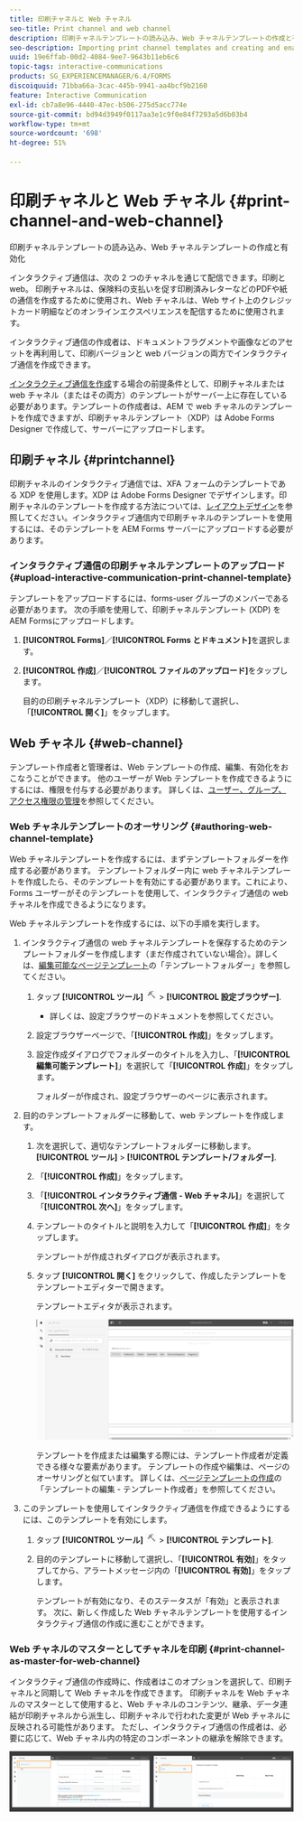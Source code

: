 ```yaml
---
title: 印刷チャネルと Web チャネル
seo-title: Print channel and web channel
description: 印刷チャネルテンプレートの読み込み、Web チャネルテンプレートの作成と有効化
seo-description: Importing print channel templates and creating and enabling web channel templates
uuid: 19e6ffab-00d2-4084-9ee7-9643b11eb6c6
topic-tags: interactive-communications
products: SG_EXPERIENCEMANAGER/6.4/FORMS
discoiquuid: 71bba66a-3cac-445b-9941-aa4bcf9b2160
feature: Interactive Communication
exl-id: cb7a8e96-4440-47ec-b506-275d5acc774e
source-git-commit: bd94d3949f0117aa3e1c9f0e84f7293a5d6b03b4
workflow-type: tm+mt
source-wordcount: '698'
ht-degree: 51%

---
```


# 印刷チャネルと Web チャネル {#print-channel-and-web-channel}

印刷チャネルテンプレートの読み込み、Web チャネルテンプレートの作成と有効化

インタラクティブ通信は、次の 2 つのチャネルを通じて配信できます。印刷と web。 印刷チャネルは、保険料の支払いを促す印刷済みレターなどのPDFや紙の通信を作成するために使用され、Web チャネルは、Web サイト上のクレジットカード明細などのオンラインエクスペリエンスを配信するために使用されます。

インタラクティブ通信の作成者は、ドキュメントフラグメントや画像などのアセットを再利用して、印刷バージョンと web バージョンの両方でインタラクティブ通信を作成できます。

[インタラクティブ通信を作成](/help/forms/using/create-interactive-communication.md)する場合の前提条件として、印刷チャネルまたは web チャネル（またはその両方）のテンプレートがサーバー上に存在している必要があります。テンプレートの作成者は、AEM で web チャネルのテンプレートを作成できますが、印刷チャネルテンプレート（XDP）は Adobe Forms Designer で作成して、サーバーにアップロードします。

## 印刷チャネル {#printchannel}

印刷チャネルのインタラクティブ通信では、XFA フォームのテンプレートである XDP を使用します。XDP は Adobe Forms Designer でデザインします。印刷チャネルのテンプレートを作成する方法については、[レイアウトデザイン](/help/forms/using/layout-design-details.md)を参照してください。インタラクティブ通信内で印刷チャネルのテンプレートを使用するには、そのテンプレートを AEM Forms サーバーにアップロードする必要があります。

### インタラクティブ通信の印刷チャネルテンプレートのアップロード {#upload-interactive-communication-print-channel-template}

テンプレートをアップロードするには、forms-user グループのメンバーである必要があります。 次の手順を使用して、印刷チャネルテンプレート (XDP) をAEM Formsにアップロードします。

1. **[!UICONTROL Forms]**／**[!UICONTROL Forms とドキュメント]**&#x200B;を選択します。

1. **[!UICONTROL 作成]**／**[!UICONTROL ファイルのアップロード]**&#x200B;をタップします。

   目的の印刷チャネルテンプレート（XDP）に移動して選択し、「**[!UICONTROL 開く]**」をタップします。

## Web チャネル {#web-channel}

テンプレート作成者と管理者は、Web テンプレートの作成、編集、有効化をおこなうことができます。 他のユーザーが Web テンプレートを作成できるようにするには、権限を付与する必要があります。 詳しくは、[ユーザー、グループ、アクセス権限の管理](/help/sites-administering/user-group-ac-admin.md)を参照してください。

### Web チャネルテンプレートのオーサリング {#authoring-web-channel-template}

Web チャネルテンプレートを作成するには、まずテンプレートフォルダーを作成する必要があります。 テンプレートフォルダー内に web チャネルテンプレートを作成したら、そのテンプレートを有効にする必要があります。これにより、Forms ユーザーがそのテンプレートを使用して、インタラクティブ通信の web チャネルを作成できるようになります。

Web チャネルテンプレートを作成するには、以下の手順を実行します。

1. インタラクティブ通信の web チャネルテンプレートを保存するためのテンプレートフォルダーを作成します（まだ作成されていない場合）。詳しくは、[編集可能なページテンプレート](/help/sites-developing/page-templates-editable.md)の「テンプレートフォルダー」を参照してください。

   1. タップ **[!UICONTROL ツール]** ![tools-1](assets/tools-1.png) > **[!UICONTROL 設定ブラウザー]**.
      * 詳しくは、[](/help/sites-administering/configurations.md)設定ブラウザーのドキュメントを参照してください。
   1. 設定ブラウザーページで、「**[!UICONTROL 作成]**」をタップします。
   1. 設定作成ダイアログでフォルダーのタイトルを入力し、「**[!UICONTROL 編集可能テンプレート]**」を選択して「**[!UICONTROL 作成]**」をタップします。

      フォルダーが作成され、設定ブラウザーのページに表示されます。

1. 目的のテンプレートフォルダーに移動して、web テンプレートを作成します。

   1. 次を選択して、適切なテンプレートフォルダーに移動します。 **[!UICONTROL ツール]** > **[!UICONTROL テンプレート/フォルダー]**.
   1. 「**[!UICONTROL 作成]**」をタップします。
   1. 「**[!UICONTROL インタラクティブ通信 - Web チャネル]**」を選択して「**[!UICONTROL 次へ]**」をタップします。
   1. テンプレートのタイトルと説明を入力して「**[!UICONTROL 作成]**」をタップします。

      テンプレートが作成されダイアログが表示されます。

   1. タップ **[!UICONTROL 開く]** をクリックして、作成したテンプレートをテンプレートエディターで開きます。

      テンプレートエディタが表示されます。

      ![webchanneltemplate](assets/webchanneltemplate.png)

      テンプレートを作成または編集する際には、テンプレート作成者が定義できる様々な要素があります。 テンプレートの作成や編集は、ページのオーサリングと似ています。 詳しくは、[ページテンプレートの作成](/help/sites-authoring/templates.md)の「テンプレートの編集 - テンプレート作成者」を参照してください。

1. このテンプレートを使用してインタラクティブ通信を作成できるようにするには、このテンプレートを有効にします。

   1. タップ **[!UICONTROL ツール]** ![tools-1](assets/tools-1.png) > **[!UICONTROL テンプレート]**.
   1. 目的のテンプレートに移動して選択し、「**[!UICONTROL 有効]**」をタップしてから、アラートメッセージ内の「**[!UICONTROL 有効]**」をタップします。

      テンプレートが有効になり、そのステータスが「有効」と表示されます。 次に、新しく作成した Web チャネルテンプレートを使用するインタラクティブ通信の作成に進むことができます。

### Web チャネルのマスターとしてチャネルを印刷 {#print-channel-as-master-for-web-channel}

インタラクティブ通信の作成時に、作成者はこのオプションを選択して、印刷チャネルと同期して Web チャネルを作成できます。 印刷チャネルを Web チャネルのマスターとして使用すると、Web チャネルのコンテンツ、継承、データ連結が印刷チャネルから派生し、印刷チャネルで行われた変更が Web チャネルに反映される可能性があります。 ただし、インタラクティブ通信の作成者は、必要に応じて、Web チャネル内の特定のコンポーネントの継承を解除できます。

![printweb_2-2](assets/printweb_2-2.png)
